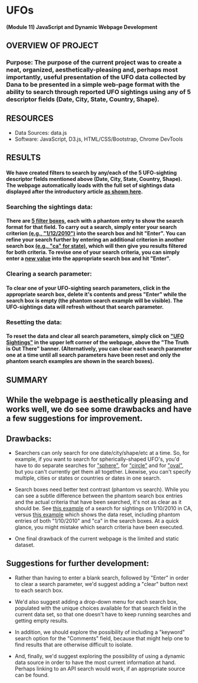 # UFOs
#### (Module 11) JavaScript and Dynamic Webpage Development


## OVERVIEW OF PROJECT
### Purpose:  The purpose of the current project was to create a neat, organized, aesthetically-pleasing and, perhaps most importantly, useful presentation of the UFO data collected by Dana to be presented in a simple web-page format with the ability to search through reported UFO sightings using any of 5 descriptor fields (Date, City, State, Country, Shape).

## RESOURCES
  - Data Sources: data.js
  - Software:  JavaScript, D3.js, HTML/CSS/Bootstrap, Chrome DevTools


## RESULTS
#### We have created filters to search by any/each of the 5 UFO-sighting descriptor fields mentioned above (Date, City, State, Country, Shape).  The webpage automatically loads with the full set of sightings data displayed after the introductory article [as shown here](Resources/1_full.png).  

### Searching the sightings data:
#### There are [5 filter boxes](Resources/2_search_boxes.png), each with a phantom entry to show the search format for that field.  To carry out a search, simply enter your search criterion [(e.g., "1/12/2010")](Resources/3_searchbydate.png) into the search box and hit "Enter".  You can refine your search further by entering an additional criterion in another search box [(e.g., "ca" for state)](Resources/4_searchbystate.png), which will then give you results filtered for both criteria.  To revise one of your search criteria, you can simply enter a [new value](Resources/5_revisesearch.png) into the appropriate search box and hit "Enter".

### Clearing a search parameter:
#### To clear one of your UFO-sighting search parameters, click in the appropriate search box, delete it's contents and press "Enter" while the search box is empty (the phantom search example will be visible).  The UFO-sightings data will refresh without that search parameter.

### Resetting the data:
#### To reset the data and clear all search parameters, simply click on ["UFO Sightings"](Resources/6_reset_data.png) in the upper left corner of the webpage, above the "The Truth is Out There" banner.  (Alternatively, you can clear each search parameter one at a time until all search parameters have been reset and only the phantom search examples are shown in the search boxes).


## SUMMARY

## While the webpage is aesthetically pleasing and works well, we do see some drawbacks and have a few suggestions for improvement.

## Drawbacks:
  - Searchers can only search for one date/city/shape/etc at a time.  So, for example, if you want to search for spherically-shaped UFO's, you'd have to do separate searches for ["sphere"](Resources/8_sphere.png), for ["circle"](Resources/7_circle.png) and for ["oval"](Resources/9_oval.png), but you can't currently get them all together. Likewise, you can't specify multiple, cities or states or countries or dates in one search.
  
  - Search boxes need better text contrast (phantom vs search).  While you can see a subtle difference between the phantom search box entries and the actual criteria that have been searched, it's not as clear as it should be.  See [this example](Resources/10_no_contrast.png) of a search for sightings on 1/10/2010 in CA, versus [this example](Resources/10b_no_contrast.png)  which shows the data reset, including phantom entries of both "1/10/2010" and "ca" in the search boxes.  At a quick glance, you might mistake which search criteria have been executed.
  
  - One final drawback of the current webpage is the limited and static dataset.

## Suggestions for further development:
- Rather than having to enter a blank search, followed by "Enter" in order to clear a search parameter, we'd suggest adding a "clear" button next to each search box.

- We'd also suggest adding a drop-down menu for each search box, populated with the unique choices available for that search field in the current data set, so that one doesn't have to keep running searches and getting empty results.

- In addition, we should explore the possibility of including a "keyword" search option for the "Comments" field, because that might help one to find results that are otherwise difficult to isolate.

- And, finally, we'd suggest exploring the possibility of using a dynamic data source in order to have the most current information at hand.  Perhaps linking to an API search would work, if an appropriate source can be found.

